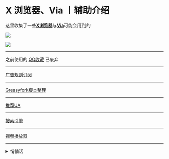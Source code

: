 
# X 浏览器、Via 丨辅助介绍

这里收集了一些[**X浏览器**](https://www.xbext.com/)与[**Via**](https://viayoo.com/)可能会用到的

<!-- -->
![](https://moe-counter.glitch.me/get/@daidai0912?theme=rule34)

![](https://cdn.jsdelivr.net/gh/Daidai0912/Dai_dai@master/picture/呆呆.svg)
<!-- -->


---

之前使用的 [QQ收藏](https://daidai0912.github.io/qq) 已废弃

---

[广告规则订阅](https://daidai0912.github.io/rule)

---

[Greasyfork脚本整理](https://daidai0912.github.io/greasyfork)

---

[推荐UA](https://daidai0912.github.io/ua)

---

[搜索引擎](https://daidai0912.github.io/search)

---

[视频播放器](https://daidai0912.github.io/video-player)

---

<details>
  <summary>悄悄话</summary>

  `自用,若用于其他用途自行承担责任`

  [𝗫浏览器 - 去白名单](https://daidai0912.github.io/x)

  [𝑉𝑖𝑎 - 去白名单](https://daidai0912.github.io/via)

  [雨见/可拓·Xiu/嗅觉 - 去白名单](https://daidai0912.github.io/browser)
</details>
